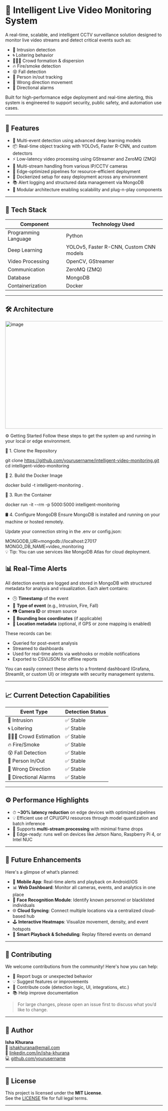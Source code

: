 # 📡 Intelligent Live Video Monitoring System

A real-time, scalable, and intelligent CCTV surveillance solution designed to monitor live video streams and detect critical events such as:

- 🚷 Intrusion detection  
- 🌀 Loitering behavior  
- 🧑‍🤝‍🧑 Crowd formation & dispersion  
- 🔥 Fire/smoke detection  
- 😵 Fall detection  
- 🚶 Person in/out tracking  
- 🚫 Wrong direction movement  
- 📢 Directional alarms  

Built for high-performance edge deployment and real-time alerting, this system is engineered to support security, public safety, and automation use cases.

---

## 🚀 Features

- 🎯 Multi-event detection using advanced deep learning models  
- 📦 Real-time object tracking with YOLOv5, Faster R-CNN, and custom detectors  
- ⚡ Low-latency video processing using GStreamer and ZeroMQ (ZMQ)  
- 📡 Multi-stream handling from various IP/CCTV cameras  
- 🧠 Edge-optimized pipelines for resource-efficient deployment  
- 🐳 Dockerized setup for easy deployment across any environment  
- 📚 Alert logging and structured data management via MongoDB  
- 🧩 Modular architecture enabling scalability and plug-n-play components  

---

## 🧠 Tech Stack

| Component           | Technology Used                            |
|---------------------|---------------------------------------------|
| Programming Language| Python                                      |
| Deep Learning       | YOLOv5, Faster R-CNN, Custom CNN models     |
| Video Processing    | OpenCV, GStreamer                           |
| Communication       | ZeroMQ (ZMQ)                                |
| Database            | MongoDB                                     |
| Containerization    | Docker                                      |

---

## 🛠 Architecture

<img width="706" height="344" alt="image" src="https://github.com/user-attachments/assets/9f2f4be3-dfa2-4a51-bba1-23b7ab54f0a7" />

⚙️ Getting Started
Follow these steps to get the system up and running in your local or edge environment.

🔁 1. Clone the Repository

git clone https://github.com/yourusername/intelligent-video-monitoring.git  
cd intelligent-video-monitoring  

🐳 2. Build the Docker Image

docker build -t intelligent-monitoring .

🚀 3. Run the Container

docker run -it --rm -p 5000:5000 intelligent-monitoring  

🛢 4. Configure MongoDB
Ensure MongoDB is installed and running on your machine or hosted remotely.

Update your connection string in the .env or config.json:

MONGODB_URI=mongodb://localhost:27017  
MONGO_DB_NAME=video_monitoring  
💡 Tip: You can use services like MongoDB Atlas for cloud deployment.

## 📊 Real-Time Alerts

All detection events are logged and stored in MongoDB with structured metadata for analysis and visualization. Each alert contains:

- 🕒 **Timestamp** of the event  
- 🎯 **Type of event** (e.g., Intrusion, Fire, Fall)  
- 📷 **Camera ID** or stream source  
- 📍 **Bounding box coordinates** (if applicable)  
- 📡 **Location metadata** (optional, if GPS or zone mapping is enabled)

These records can be:
- Queried for post-event analysis  
- Streamed to dashboards  
- Used for real-time alerts via webhooks or mobile notifications  
- Exported to CSV/JSON for offline reports  

You can easily connect these alerts to a frontend dashboard (Grafana, Streamlit, or custom UI) or integrate with security management systems.

---

## 📈 Current Detection Capabilities

| Event Type         | Detection Status |
|--------------------|------------------|
| 🚷 Intrusion        | ✅ Stable         |
| 🌀 Loitering         | ✅ Stable         |
| 🧑‍🤝‍🧑 Crowd Estimation | ✅ Stable         |
| 🔥 Fire/Smoke       | ✅ Stable         |
| 😵 Fall Detection   | ✅ Stable         |
| 🚶 Person In/Out    | ✅ Stable         |
| 🚫 Wrong Direction  | ✅ Stable         |
| 📢 Directional Alarms | ✅ Stable       |

---

## ⚙️ Performance Highlights

- ⏱ **~30% latency reduction** on edge devices with optimized pipelines  
- 💡 Efficient use of CPU/GPU resources through model quantization and batch inference  
- 🎥 Supports **multi-stream processing** with minimal frame drops  
- 🧠 Edge-ready: runs well on devices like Jetson Nano, Raspberry Pi 4, or Intel NUC  

---

## 🔮 Future Enhancements

Here's a glimpse of what’s planned:

- 📱 **Mobile App**: Real-time alerts and playback on Android/iOS  
- 📊 **Web Dashboard**: Monitor all cameras, events, and analytics in one place  
- 🧠 **Face Recognition Module**: Identify known personnel or blacklisted individuals  
- 🌐 **Cloud Syncing**: Connect multiple locations via a centralized cloud-based hub  
- 🕹️ **Interactive Heatmaps**: Visualize movement, density, and event hotspots  
- 🔄 **Smart Playback & Scheduling**: Replay filtered events on demand  

---

## 🤝 Contributing

We welcome contributions from the community! Here's how you can help:

- 🐞 Report bugs or unexpected behavior  
- 💡 Suggest features or improvements  
- 🔧 Contribute code (detection logic, UI, integrations, etc.)  
- 📚 Help improve documentation

> For large changes, please open an issue first to discuss what you’d like to change.

---

## 👤 Author

**Isha Khurana**  
📧 [ishakhurana@email.com](mailto:ishakhurana@email.com)  
🔗 [linkedin.com/in/isha-khurana](https://linkedin.com/in/isha-khurana)  
💻 [github.com/yourusername](https://github.com/yourusername)

---

## 📄 License

This project is licensed under the **MIT License**.  
See the [LICENSE](LICENSE) file for full legal terms.

---
